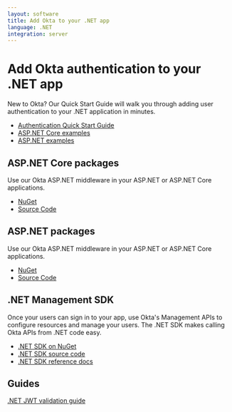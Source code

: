 ```yaml
---
layout: software
title: Add Okta to your .NET app
language: .NET
integration: server
---
```


# Add Okta authentication to your .NET app

New to Okta? Our Quick Start Guide will walk you through adding user authentication to your .NET application in minutes.

<ul class='code-list'>
  <li>
    <a href='/quickstart/#/okta-sign-in-page/dotnet/aspnetcore' class='code-button inverse' data-proofer-ignore>
      <span class='code-icon launch-16'></span><span>Authentication Quick Start Guide</span>
    </a>
  </li>
  <li>
    <a href='https://github.com/okta/samples-aspnetcore' class='code-button'>
      <span class='fa fa-github'></span><span>ASP.NET Core examples</span>
    </a>
  </li>
  <li>
    <a href='https://github.com/okta/samples-aspnet' class='code-button'>
      <span class='fa fa-github'></span><span>ASP.NET examples</span>
    </a>
  </li>
</ul>

## ASP.NET Core packages

Use our Okta ASP.NET middleware in your ASP.NET or ASP.NET Core applications.

<ul class='code-list'>
  <li>
    <span class='fa fa-archive'></span> <a href='https://www.nuget.org/packages/Okta.AspNetCore'>NuGet</a>
  </li>
  <li>
    <span class='fa fa-github'></span> <a href='https://github.com/okta/okta-aspnet'>Source Code</a>
  </li>
</ul>

## ASP.NET packages

Use our Okta ASP.NET middleware in your ASP.NET or ASP.NET Core applications.

<ul class='code-list'>
  <li>
    <span class='fa fa-archive'></span> <a href='https://www.nuget.org/packages/Okta.AspNet'>NuGet</a>
  </li>
  <li>
    <span class='fa fa-github'></span> <a href='https://github.com/okta/okta-aspnet'>Source Code</a>
  </li>
</ul>


## .NET Management SDK

Once your users can sign in to your app, use Okta's Management APIs to configure resources and manage your users. The .NET SDK makes calling Okta APIs from .NET code easy.

<ul class='code-list'>
  <li>
    <span class='fa fa-archive'></span> <a href='https://www.nuget.org/packages/Okta.Sdk'>.NET SDK on NuGet</a>
  </li>
  <li>
    <span class='fa fa-github'></span> <a href='https://github.com/okta/okta-sdk-dotnet'>.NET SDK source code</a>
  </li>
  <li>
    <span class='code-icon expression-16'></span> <a href='https://developer.okta.com/okta-sdk-dotnet/'>.NET SDK reference docs</a>
  </li>
</ul>

## Guides

<p><a href='/code/dotnet/jwt-validation'>.NET JWT validation guide</a></p>
